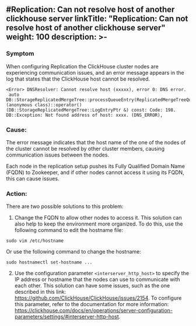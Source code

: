 #Replication: Can not resolve host of another clickhouse server
linkTitle: "Replication: Can not resolve host of another clickhouse server"
weight: 100
description: >-
---

### Symptom

When configuring Replication the ClickHouse cluster nodes are experiencing communication issues, and an error message appears in the log that states that the ClickHouse host cannot be resolved.

```
<Error> DNSResolver: Cannot resolve host (xxxxx), error 0: DNS error.
 auto DB::StorageReplicatedMergeTree::processQueueEntry(ReplicatedMergeTreeQueue::SelectedEntryPtr)::(anonymous class)::operator()(DB::StorageReplicatedMergeTree::LogEntryPtr &) const: Code: 198. DB::Exception: Not found address of host: xxxx. (DNS_ERROR),
```

### Cause:

The error message indicates that the host name of the one of the nodes of the cluster cannot be resolved by other cluster members, causing communication issues between the nodes.

Each node in the replication setup pushes its Fully Qualified Domain Name (FQDN) to Zookeeper, and if other nodes cannot access it using its FQDN, this can cause issues.

### Action:

There are two possible solutions to this problem:

1. Change the FQDN to allow other nodes to access it. This solution can also help to keep the environment more organized. To do this, use the following command to edit the hostname file:

```
sudo vim /etc/hostname
```

Or use the following command to change the hostname:

```
sudo hostnamectl set-hostname ...
```

2. Use the configuration parameter `<interserver_http_host>` to specify the IP address or hostname that the nodes can use to communicate with each other. This solution can have some issues, such as the one described in this link: https://github.com/ClickHouse/ClickHouse/issues/2154.
   To configure this parameter, refer to the documentation for more information: https://clickhouse.com/docs/en/operations/server-configuration-parameters/settings/#interserver-http-host.
